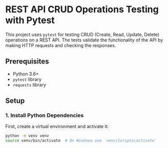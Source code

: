 # REST API CRUD Operations Testing with Pytest

This project uses `pytest` for testing CRUD (Create, Read, Update, Delete) operations on a REST API. The tests validate the functionality of the API by making HTTP requests and checking the responses.

## Prerequisites

- Python 3.6+
- `pytest` library
- `requests` library

## Setup

### 1. Install Python Dependencies

First, create a virtual environment and activate it:

```bash
python -m venv venv
source venv/bin/activate  # On Windows use `venv\Scripts\activate`
